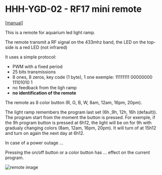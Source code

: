 HHH-YGD-02 - RF17 mini remote
===

[[manual](HHH-YGD-02%20manual.png)]

This is a remote for aquarium led light ramp.

The remote transmit a RF signal on the 433mhz band, the LED on the top-side is a red LED (not infrared)

It uses a simple protocol:
- PWM with a fixed period
- 25 bits transmissions
- 8 ones, 8 zeros, key code (1 byte), 1 one
exemple: 11111111 00000000 11101010 1
- no feedback from the ligh ramp
- **no identification of the remote**

The remote as 8 color button (R, G, B, W, 8am, 12am, 16pm, 20pm).

The light ramp remembers the program last set (6h ,9h, 12h, 16h (default)).
The program start from the moment the button is pressed. For exemple, if the 9h program 
button is pressed at 6h12, the light will be on for 9h with gradualy changing colors (8am, 12am, 16pm, 20pm). It will turn of at 15h12 and turn on again the next day at 6h12.

In case of a power outage ...

Pressing the on/off button or a color button has ... effect on the current program.

![remote image](HHH-YGD-02.avif)
